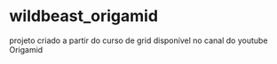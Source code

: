 # wildbeast_origamid
projeto criado a partir do curso de grid disponível no canal do youtube Origamid
